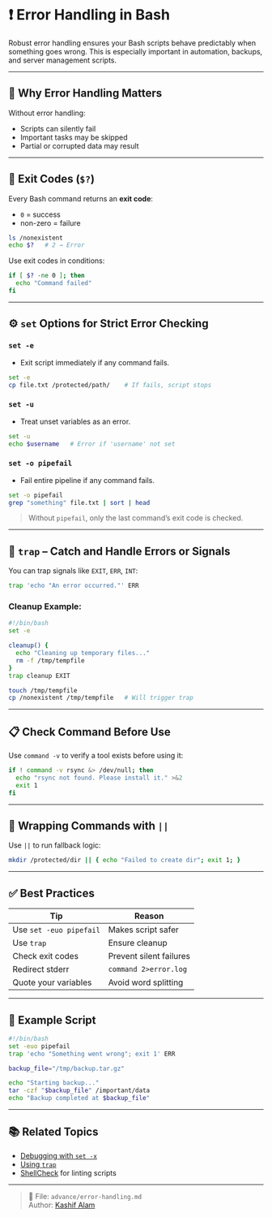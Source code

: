 # ❗ Error Handling in Bash

Robust error handling ensures your Bash scripts behave predictably when something goes wrong. This is especially important in automation, backups, and server management scripts.

---

## 📌 Why Error Handling Matters

Without error handling:
- Scripts can silently fail
- Important tasks may be skipped
- Partial or corrupted data may result

---

## 🛑 Exit Codes (`$?`)

Every Bash command returns an **exit code**:
- `0` = success
- non-zero = failure

```bash
ls /nonexistent
echo $?   # 2 → Error
```

Use exit codes in conditions:

```bash
if [ $? -ne 0 ]; then
  echo "Command failed"
fi
```

---

## ⚙️ `set` Options for Strict Error Checking

### `set -e`
- Exit script immediately if any command fails.

```bash
set -e
cp file.txt /protected/path/    # If fails, script stops
```

### `set -u`
- Treat unset variables as an error.

```bash
set -u
echo $username   # Error if 'username' not set
```

### `set -o pipefail`
- Fail entire pipeline if any command fails.

```bash
set -o pipefail
grep "something" file.txt | sort | head
```

> Without `pipefail`, only the last command’s exit code is checked.

---

## 🧲 `trap` – Catch and Handle Errors or Signals

You can trap signals like `EXIT`, `ERR`, `INT`:

```bash
trap 'echo "An error occurred."' ERR
```

### Cleanup Example:
```bash
#!/bin/bash
set -e

cleanup() {
  echo "Cleaning up temporary files..."
  rm -f /tmp/tempfile
}
trap cleanup EXIT

touch /tmp/tempfile
cp /nonexistent /tmp/tempfile   # Will trigger trap
```

---

## 📋 Check Command Before Use

Use `command -v` to verify a tool exists before using it:

```bash
if ! command -v rsync &> /dev/null; then
  echo "rsync not found. Please install it." >&2
  exit 1
fi
```

---

## 🔁 Wrapping Commands with `||`

Use `||` to run fallback logic:

```bash
mkdir /protected/dir || { echo "Failed to create dir"; exit 1; }
```

---

## ✅ Best Practices

| Tip | Reason |
|-----|--------|
| Use `set -euo pipefail` | Makes script safer |
| Use `trap` | Ensure cleanup |
| Check exit codes | Prevent silent failures |
| Redirect stderr | `command 2>error.log` |
| Quote your variables | Avoid word splitting |

---

## 🧪 Example Script

```bash
#!/bin/bash
set -euo pipefail
trap 'echo "Something went wrong"; exit 1' ERR

backup_file="/tmp/backup.tar.gz"

echo "Starting backup..."
tar -czf "$backup_file" /important/data
echo "Backup completed at $backup_file"
```

---

## 📚 Related Topics

- [Debugging with `set -x`](./debug-trap.md)
- [Using `trap`](https://linuxize.com/post/bash-trap-command/)
- [ShellCheck](https://www.shellcheck.net/) for linting scripts

---

> 📁 File: `advance/error-handling.md`  
> Author: [Kashif Alam](https://github.com/KashifAlam407)

